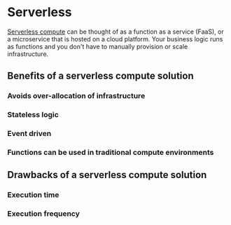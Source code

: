 # Serverless

[Serverless compute](https://azure.microsoft.com/solutions/serverless/) can be thought of as a function as a service (FaaS), or a microservice that is hosted on a cloud platform. Your business logic runs as functions and you don't have to manually provision or scale infrastructure.

## Benefits of a serverless compute solution

### Avoids over-allocation of infrastructure

### Stateless logic

### Event driven

### Functions can be used in traditional compute environments

## Drawbacks of a serverless compute solution

### Execution time

### Execution frequency